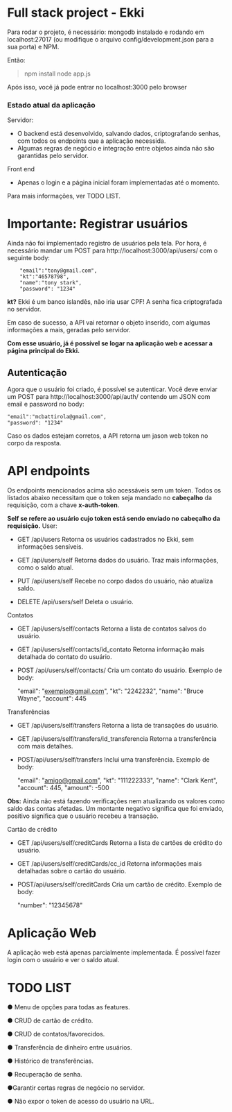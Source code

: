 # Full stack project - Ekki

Para rodar o projeto, é necessário:
mongodb instalado e rodando em localhost:27017 (ou modifique o arquivo config/development.json para a sua porta) e NPM.


Então:
> npm install
> node app.js

Após isso, você já pode entrar no localhost:3000 pelo browser

### Estado atual da aplicação
Servidor:
- O backend está desenvolvido, salvando dados, criptografando senhas, com todos os endpoints que a aplicação necessida. 
- Algumas regras de negócio e integração entre objetos ainda não são garantidas pelo servidor.

Front end

- Apenas o login e a página inicial foram implementadas até o momento.

Para mais informações,  ver TODO LIST. 



# Importante: Registrar usuários

Ainda não foi implementado registro de usuários pela tela.
Por hora, é necessário mandar um POST para http://localhost:3000/api/users/ com o seguinte body:

		"email":"tony@gmail.com",
		"kt":"46578798",
		"name":"tony stark",
		"password": "1234"
**kt?** Ekki é um banco islandês, não iria usar CPF!
A senha fica criptografada no servidor.

Em caso de sucesso, a API vai retornar o objeto inserido, com algumas informações a mais, geradas pelo servidor.

**Com esse usuário, já é possível se logar na aplicação web e acessar a página principal do Ekki.**

## Autenticação
Agora que o usuário foi criado, é possível se autenticar.
Você deve enviar um POST para http://localhost:3000/api/auth/ contendo um JSON com email e password no body:

	"email":"mcbattirola@gmail.com",
	"password": "1234"

Caso os dados estejam corretos, a API retorna um jason web token no corpo da resposta.



# API endpoints

Os endpoints mencionados acima são acessáveis sem um token. 
Todos os listados abaixo necessitam que o token seja mandado no **cabeçalho** da requisição, com a chave **x-auth-token**.

**Self se refere ao usuário cujo token está sendo enviado no cabeçalho da requisição.**
User:
- GET /api/users
Retorna os usuários cadastrados no Ekki, sem informações sensíveis.

-  GET /api/users/self
Retorna dados do usuário. Traz mais informações, como o saldo atual.

- PUT /api/users/self
Recebe no corpo dados do usuário, não atualiza saldo.

- DELETE /api/users/self
Deleta o usuário.

Contatos
- GET /api/users/self/contacts
Retorna a lista de contatos salvos do usuário.

- GET /api/users/self/contacts/id_contato
Retorna informação mais detalhada do contato do usuário.

- POST /api/users/self/contacts/
Cria um contato do usuário. Exemplo de body:

	"email": "exemplo@gmail.com",
	"kt": "2242232",
	"name": "Bruce Wayne",
	"account": 445

Transferências
- GET /api/users/self/transfers
Retorna a lista de transações do usuário.

- GET /api/users/self/transfers/id_transferencia
Retorna a transferência com mais detalhes.

- POST/api/users/self/transfers
Inclui uma transferência. Exemplo de body:

	"email": "amigo@gmail.com",
	"kt": "111222333",
	"name": "Clark Kent",
	"account": 445,
	"amount": -500
	
**Obs:** Ainda não está fazendo verificações nem atualizando os valores como saldo das contas afetadas. Um montante negativo significa que foi enviado, positivo significa que o usuário recebeu a transação.

Cartão de crédito
- GET /api/users/self/creditCards
Retorna a lista de cartões de crédito do usuário.

- GET /api/users/self/creditCards/cc_id
Retorna informações mais detalhadas sobre o cartão do usuário.

- POST/api/users/self/creditCards
Cria um cartão de crédito. Exemplo de body:

	"number": "12345678"



# Aplicação Web

A aplicação web está apenas parcialmente implementada.
É possível fazer login com o usuário e ver o saldo atual.

# TODO LIST

● Menu de opções para todas as features.

● CRUD de cartão de crédito.

● CRUD de contatos/favorecidos.

● Transferência de dinheiro entre usuários.

● Histórico de transferências.

● Recuperação de senha.

●Garantir certas regras de negócio no servidor.

● Não expor o token de acesso do usuário na URL.